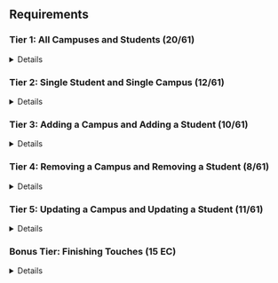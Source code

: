 ## Requirements

<!-- The requirements below are broken into separate **tiers**, which model the way we **recommend you approach the project**. That is, we recommend you complete (or complete the majority of) the requirements in Tier 1 before moving on to Tier 2, and so on. Of course, if you get stuck on a particular feature, we recommend moving on and trying another feature - don't sacrifice the good for the perfect! -->

### Tier 1: All Campuses and Students (20/61)

<details>

#### Frontend

<!-- - [ ] Write a component to display a list of all campuses (at least their names and images) -->
<!-- - [ ] Write a component to display a list of all students (at least their names) -->
<!-- - [ ] Write a campuses sub-reducer to manage campuses in your Redux store -->
<!-- - [ ] Write a students sub-reducer to manage students in your Redux store -->
<!-- - [ ] Display the all-campuses component when the url matches `/campuses` -->
<!-- - [ ] Display the all-students component when the url matches `/students` -->
<!-- - [ ] Add a links to the navbar that can be used to navigate to the all-campuses view and the all-students view -->

#### Backend

<!-- - [ ] Write a route to serve up all students -->
<!-- - [ ] Write a route to serve up all campuses -->

<!-- - Write a `campuses` model with the following information:
  - [ ] name - not empty or null -->
  <!-- - [ ] imageUrl - with a default value -->
  <!-- - [ ] address - not empty or null -->
  <!-- - [ ] description - extremely large text -->
<!-- - Write a `students` model with the following information:
  - [ ] firstName - not empty or null -->
  <!-- - [ ] lastName - not empty or null -->
  <!-- - [ ] email - not empty or null; must be a valid email -->
  <!-- - [ ] imageUrl - with a default value -->
  <!-- - [ ] gpa - decimal between 0.0 and 4.0 -->
<!-- - [ ] Students may be associated with at most one campus. Likewise, campuses may be associated with many students -->

#### Seed

<!-- - [ ] Running the seed file creates campuses and students for demonstration purposes -->

<!-- Congrats! You have completed your first vertical slice! Make sure to `commit -m "Feature: Get All Campuses and Students"` before moving on (see RUBRIC.md - points are awarded/deducted for a proper git workflow)! -->

</details>

### Tier 2: Single Student and Single Campus (12/61)

<details>

#### Frontend

<!-- - Write a component to display a single campus with the following information: -->
  <!-- - [ ] The campus's name, image, address and description -->
  <!-- - [ ] A list of the names of all students in that campus (or a helpful message if it doesn't have any students) -->
<!-- - [ ] Display the appropriate campus's info when the url matches `/campuses/:campusId` -->
<!-- - [ ] Clicking on a campus from the all-campuses view should navigate to show that campus in the single-campus view -->

<!-- - Write a component to display a single student with the following information: -->
  <!-- - [ ] The student's full name, email, image, and gpa -->
  <!-- - [ ] The name of their campus (or a helpful message if they don't have one) -->
<!-- - [ ] Display the appropriate student when the url matches `/students/:studentId` -->
<!-- - [ ] Clicking on a student from the all-students view should navigate to show that student in the single-student view -->

<!-- - [ ] Clicking on the name of a student in the single-campus view should navigate to show that student in the single-student view -->
<!-- - [ ] Clicking on the name of a campus in the single-student view should navigate to show that campus in the single-campus view -->

#### Backend

<!-- - [ ] Write a route to serve up a single campus (based on its id), _including that campuses' students_ -->
<!-- - [ ] Write a route to serve up a single student (based on their id), _including that student's campus_ -->

<!-- Congrats! You have completed your second vertical slice! Make sure to `commit -m "Feature: Get Single Campus and Student"` before moving on (see RUBRIC.md - points are awarded/deducted for a proper git workflow)! -->

</details>

### Tier 3: Adding a Campus and Adding a Student (10/61)

<details>

#### Frontend

<!-- - [ ] Write a component to display a form for adding a new campus that contains inputs for _at least_ the name and address. -->
<!-- - [ ] Display this component as part of the all-campuses view, alongside the list of campuses -->
<!-- - Submitting the form with a valid name/address should: -->

  <!-- - [ ] Make an AJAX request that causes the new campus to be persisted in the database -->
  <!-- - [ ] Add the new campus to the list of campuses without needing to refresh the page -->

<!-- - [ ] Write a component to display a form for adding a new student that contains inputs for _at least_ first name, last name and email -->
<!-- - [ ] Display this component as part of the all-students view, alongside the list of students -->
<!-- - Submitting the form with a valid first name/last name/email should: -->
  <!-- - [ ] Make an AJAX request that causes the new student to be persisted in the database -->
  <!-- - [ ] Add the new student to the list of students without needing to refresh the page -->

#### Backend

<!-- - [ ] Write a route to add a new campus -->
<!-- - [ ] Write a route to add a new student -->

<!-- Congrats! You have completed your third vertical slice! Make sure to `commit -m "Feature: Add Campus and Student"` before moving on (see RUBRIC.md - points are awarded/deducted for a proper git workflow)! -->

</details>

### Tier 4: Removing a Campus and Removing a Student (8/61)

<details>

#### Frontend

<!-- - [ ] In the all-campuses view, include an `X` button next to each campus -->
- Clicking the `X` button should:

  <!-- - [ ] Make an AJAX request that causes that campus to be removed from database -->
  - [ ] Remove the campus from the list of campuses without needing to refresh the page

<!-- - [ ] In the all-students view, include an `X` button next to each student -->
- Clicking the `X` button should:

  <!-- - [ ] Make an AJAX request that causes that student to be removed from database -->
  - [ ] Remove the student from the list of students without needing to refresh the page

#### Backend

<!-- - [ ] Write a route to remove a campus (based on its id) -->
<!-- - [ ] Write a route to remove a student (based on their id) -->

<!-- Congrats! You have completed your fourth vertical slice! Make sure to `commit -m "Feature: Remove Campus and Student"` before moving on (see RUBRIC.md - points are awarded/deducted for a proper git workflow)! -->

</details>

### Tier 5: Updating a Campus and Updating a Student (11/61)

<details>

#### Frontend

<!-- - [ ] Write a component to display a form updating _at least_ a campus's name and address -->
<!-- - [ ] Display this component as part of the single-campus view, alongside the single campus -->
<!-- - Submitting the form with valid data should:
  - [ ] Make an AJAX request that causes that campus to be updated in the database -->
  - [ ] Update the campus in the current view without needing to refresh the page
- [ ] In the single-campus view, display an `Unregister` button next to each of its students, which removes the student from the campus (in the database as well as this view); hint: the student is still in the database but is no longer associated with the campus

<!-- - [ ] Write a component to display a form updating _at least_ a student's first and last names, and email -->
<!-- - [ ] Display this component as part of the single-student view, alongside the single student -->
<!-- - Submitting the form with valid data should:
  - [ ] Make an AJAX request that causes that student to be updated in the database -->
  - [ ] Update the student in the current view without needing to refresh the page

#### Backend

<!-- - [ ] Write a route to update an existing campus -->
<!-- - [ ] Write a route to update an existing student -->

</details>

### Bonus Tier: Finishing Touches (15 EC)

<details>

#### Finishing Touches

- [ ] If a user attempts to add a new student or campus without a required field, a helpful message should be displayed
- [ ] If a user attempts to access a page that doesn't exist (ex. `/potato`), a helpful "not found" message should be displayed
- [ ] If a user attempts to view a student/campus that doesn't exist, a helpful message should be displayed
- [ ] Whenever a component needs to wait for data to load from the server, a "loading" message should be displayed until the data is available
- [ ] Overall, the app is spectacularly styled and visually stunning

#### Ordering

- [ ] Create option for students to be ordered based on lastName on all-students view
- [ ] Create option for students to be ordered based on GPA on all-students view
- [ ] Create option for campuses to be ordered based on number of enrolled students on all-campuses view

#### Filtering

- [ ] Create a filter on all-students view to only show students who are not registered to a campus
- [ ] Create a filter on the all-campuses view to only show campuses that do not have any registered students

#### Seeding & Pagination

- [ ] Seed 100+ students and 100+ campuses
- [ ] Implement _front-end_ pagination for the all-students view (e.g. `/students?page=1` renders the first ten students, and `/students?page=2` renders students 11-20)
- [ ] Implement _front-end_ pagination for the all-campuses view (e.g. `/campuses?page=1` renders the first ten campuses, and `/campuses?page=2` renders campuses 11-20)
- [ ] Implement _back-end_ pagination for students (e.g. `/api/students?page=1` returns the first ten students' data, and `/api/students?page=2` returns students 11-20)
- [ ] Implement _back-end_ pagination for campuses (e.g. `/api/campuses?page=1` returns the first ten campuses' data, and `/api/campuses?page=2` returns campuses 11-20)

</details>
